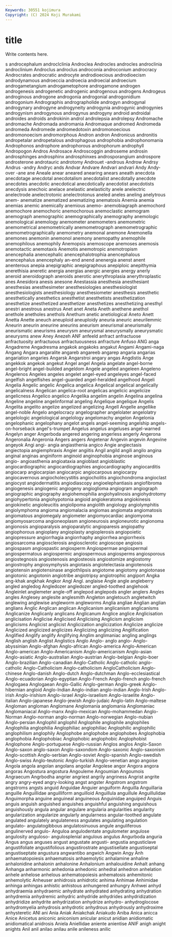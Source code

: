 ```yaml
---
Keywords: 30551 kojimura
Copyright: (C) 2024 Koji Murakami
---
```


# title

Write contents here.



s androcephalum androclclinia Androclea Androcles androcles androclinia androclinium Androclus androclus
androconia androconium androcracy Androcrates androcratic androcyte androdioecious androdioecism androdynamous androeccia
androecia androecial androecium androgametangium androgametophore androgamone androgen androgenesis androgenetic androgenic
androgenous androgens Androgeus androginous androgone androgonia androgonial androgonidium androgonium Andrographis
andrographolide androgyn androgynal androgynary androgyne androgyneity androgynia androgynic androgynies androgynism
androgynous androgynus androgyny android androidal androides androids androkinin androl androlepsia
androlepsy Andromache andromache Andromada andromania Andromaque andromed Andromeda andromeda Andromede
andromedotoxin andromonoecious andromonoecism andromorphous Andron andron Andronicus andronitis andropetalar andropetalous
androphagous androphobia androphonomania Androphonos androphore androphorous androphorum androphyll Andropogon Andros
Androsace Androscoggin androseme androsin androsphinges androsphinx androsphinxes androsporangium androspore androsterone
androtauric androtomy Androuet -androus Androw Andrsy Andrus -andry Andryc ands
Andvar Andvare Andvari andvari Andy Andy-over -ane ane Aneale anear
aneared anearing anears aneath anecdota anecdotage anecdotal anecdotalism anecdotalist anecdotally
anecdote anecdotes anecdotic anecdotical anecdotically anecdotist anecdotists anecdysis anechoic anelace
anelastic anelasticity anele anelectric anelectrode anelectrotonic anelectrotonus aneled aneles aneling
anelytrous anem- anematize anematized anematizing anematosis Anemia anemia anemias anemic
anemically anemious anemo- anemobiagraph anemochord anemochore anemochoric anemochorous anemoclastic anemogram
anemograph anemographic anemographically anemography anemologic anemological anemology anemometer anemometers anemometric
anemometrical anemometrically anemometrograph anemometrographic anemometrographically anemometry anemonal anemone Anemonella anemones
anemonin anemonol anemony anemopathy anemophile anemophilous anemophily Anemopsis anemoscope anemoses
anemosis anemotactic anemotaxis Anemotis anemotropic anemotropism anencephalia anencephalic anencephalotrophia anencephalous
anencephalus anencephaly an-end anend anenergia anenst anent anenterous anepia anepigraphic
anepigraphous anepiploic anepithymia anerethisia aneretic anergia anergias anergic anergies anergy
anerly aneroid aneroidograph aneroids anerotic anerythroplasia anerythroplastic anes Anesidora anesis
anesone Anestassia anesthesia anesthesiant anesthesias anesthesimeter anesthesiologies anesthesiologist anesthesiologists anesthesiology
anesthesiometer anesthesis anesthetic anesthetically anesthetics anesthetist anesthetists anesthetization anesthetize anesthetized
anesthetizer anesthetizes anesthetizing anesthyl anestri anestrous anestrus Anet anet Aneta
Aneth anethene anethol anethole anetholes anethols Anethum anetic anetiological Aneto
Anett Anetta Anette aneuch aneuploid aneuploidy aneuria aneuric aneurilemmic Aneurin
aneurin aneurine aneurins aneurism aneurismal aneurismally aneurismatic aneurisms aneurysm aneurysmal
aneurysmally aneurysmatic aneurysms anew Aney Anezeh ANF anfeeld anfract anfractuose
anfractuosity anfractuous anfractuousness anfracture Anfuso ANG anga Angadreme Angadresma angakok
angakoks angakut Angami Angami-naga Angang Angara angaralite angareb angareeb angarep
angaria angarias angariation angaries Angarsk Angarstroi angary angas Angdistis Ange
angekkok angekok angekut Angel angel Angela angelate angel-borne angel-bright angel-builded
angeldom Angele angeled angeleen Angeleno Angelenos Angeles angeles angelet angel-eyed
angeleyes angel-faced angelfish angelfishes angel-guarded angel-heralded angelhood Angeli Angelia Angelic
angelic Angelica angelica Angelical angelical angelically angelicalness Angelican angelica-root angelicas
angelicic angelicize angelicness Angelico angelico Angelika angelim angelin Angelina angelina
Angeline angeline angelinformal angeling Angelique angelique Angelis Angelita angelito angelize
angelized angelizing Angell Angelle angellike angel-noble Angelo angelocracy angelographer angelolater
angelolatry angelologic angelological angelology angelomachy angelon Angelonia angelophanic angelophany angelot
angels angel-seeming angelship angels-on-horseback angel's-trumpet Angelus angelus angeluses angel-warned Angelyn
anger Angerboda angered angering angerless angerly Angerona Angeronalia Angeronia Angers
angers Angetenar Angevin angevin Angevine angeyok Angi angi- angia angiasthenia
angico Angie angiectasis angiectopia angiemphraxis Angier angiitis Angil angild angili
angilo angina anginal anginas anginiform anginoid anginophobia anginose anginous angio-
angioasthenia angioataxia angioblast angioblastic angiocardiographic angiocardiographies angiocardiography angiocarditis angiocarp angiocarpian
angiocarpic angiocarpous angiocarpy angiocavernous angiocholecystitis angiocholitis angiochondroma angioclast angiocyst angiodermatitis
angiodiascopy angioelephantiasis angiofibroma angiogenesis angiogenic angiogeny angioglioma angiogram angiograph angiographic
angiography angiohemophilia angiohyalinosis angiohydrotomy angiohypertonia angiohypotonia angioid angiokeratoma angiokinesis angiokinetic
angioleucitis angiolipoma angiolith angiology angiolymphitis angiolymphoma angioma angiomalacia angiomas angiomata
angiomatosis angiomatous angiomegaly angiometer angiomyocardiac angiomyoma angiomyosarcoma angioneoplasm angioneurosis angioneurotic
angionoma angionosis angioparalysis angioparalytic angioparesis angiopathy angiophorous angioplany angioplasty angioplerosis
angiopoietic angiopressure angiorrhagia angiorrhaphy angiorrhea angiorrhexis angiosarcoma angiosclerosis angiosclerotic angioscope
angiosis angiospasm angiospastic angiosperm Angiospermae angiospermal angiospermatous angiospermic angiospermous angiosperms
angiosporous angiostegnosis angiostenosis angiosteosis angiostomize angiostomy angiostrophy angiosymphysis angiotasis angiotelectasia
angiotenosis angiotensin angiotensinase angiothlipsis angiotome angiotomy angiotonase angiotonic angiotonin angiotribe
angiotripsy angiotrophic angiport Angka ang-khak angkhak Angkor Angl Angl. anglaise
Angle angle angleberry angled angledog Angledozer angledozer angled-toothed anglehook Angleinlet
anglemeter angle-off anglepod anglepods angler anglers Angles angles Anglesey anglesite
anglesmith Angleton angletouch angletwitch anglewing anglewise angleworm angleworms Anglia angliae
Anglian anglian anglians Anglic Anglican anglican Anglicanism anglicanism anglicanisms Anglicanize
Anglicanly anglicans Anglicanum Anglice anglice Anglicisation anglicisation Anglicise Anglicised Anglicising
Anglicism anglicism anglicisms Anglicist anglicist Anglicization anglicization Anglicize anglicize Anglicized
anglicized anglicizes Anglicizing anglicizing Anglification Anglified Anglify anglify Anglifying Anglim
anglimaniac angling anglings Anglish anglish Anglist Anglistics Anglo Anglo- anglo
anglo- Anglo-abyssinian Anglo-afghan Anglo-african Anglo-america Anglo-American Anglo-american Anglo-Americanism Anglo-americanism Anglo-asian
Anglo-asiatic Anglo-australian Anglo-austrian Anglo-belgian Anglo-boer Anglo-brazilian Anglo-canadian Anglo-Catholic Anglo-catholic anglo-catholic
Anglo-Catholicism Anglo-catholicism AngloCatholicism Anglo-chinese Anglo-danish Anglo-dutch Anglo-dutchman Anglo-ecclesiastical Anglo-ecuadorian Anglo-egyptian
Anglo-French Anglo-french anglo-french Anglogaea Anglogaean Anglo-Gallic Anglo-german Anglo-greek Anglo-hibernian angloid
Anglo-Indian Anglo-indian anglo-indian Anglo-Irish Anglo-irish Anglo-irishism Anglo-israel Anglo-israelism Anglo-israelite Anglo-italian
Anglo-japanese Anglo-jewish Anglo-judaic Anglo-latin Anglo-maltese Angloman angloman Anglomane Anglomania anglomania
Anglomaniac Anglomaniacal Anglo-manx Anglo-mexican Anglo-mohammedan Anglo-Norman Anglo-norman anglo-norman Anglo-norwegian Anglo-nubian
Anglo-persian Anglophil anglophil Anglophile anglophile anglophiles Anglophilia anglophilia Anglophiliac anglophiliac
Anglophilic anglophilic anglophilism anglophily Anglophobe anglophobe anglophobes Anglophobia anglophobia Anglophobiac
Anglophobic anglophobic Anglophobist Anglophone Anglo-portuguese Anglo-russian Anglos anglos Anglo-Saxon Anglo-saxon
anglo-saxon Anglo-saxondom Anglo-saxonic Anglo-saxonism Anglo-scottish Anglo-serbian Anglo-soviet Anglo-spanish Anglo-swedish Anglo-swiss
Anglo-teutonic Anglo-turkish Anglo-venetian ango angoise Angola angola angolan angolans angolar
Angolese angor Angora angora angoras Angostura angostura Angouleme Angoumian Angoumois
Angraecum Angrbodha angrier angriest angrily angriness Angrist angrite angry angry-eyed
angry-looking angst angster Angstrom angstrom angstroms angsts anguid Anguidae Anguier
anguiform Anguilla Anguillaria anguille Anguillidae anguilliform anguilloid Anguillula anguillule Anguillulidae
Anguimorpha anguine anguineal anguineous Anguinidae anguiped Anguis anguis anguish anguished
anguishes anguishful anguishing anguishous anguishously angula angular angulare angularia angularities
angularity angularization angularize angularly angularness angular-toothed angulate angulated angulately angulateness
angulates angulating angulation angulato- angulatogibbous angulatosinuous angule anguliferous angulinerved angulo-
Anguloa angulodentate angulometer angulose angulosity anguloso- angulosplenial angulous angulus Angurboda
anguria Angus angus anguses angust angustate angusti- angustia angusticlave angustifoliate
angustifolious angustirostrate angustisellate angustiseptal angustiseptate angustura angwantibo angwich Angwin Angy
Anh anhaematopoiesis anhaematosis anhaemolytic anhalamine anhaline anhalonidine anhalonin anhalonine Anhalonium
anhalouidine Anhalt anhang Anhanga anharmonic anhedonia anhedonic anhedral anhedron anhelation
anhele anhelose anhelous anhematopoiesis anhematosis anhemitonic anhemolytic Anheuser anhidrosis anhidrotic
anhima Anhimae Anhimidae anhinga anhingas anhistic anhistous anhungered anhungry Anhwei
anhyd anhydraemia anhydraemic anhydrate anhydrated anhydrating anhydration anhydremia anhydremic anhydric
anhydride anhydrides anhydridization anhydridize anhydrite anhydrization anhydrize anhydro- anhydroglocose anhydromyelia
anhydrosis anhydrotic anhydrous anhydrously anhydroxime anhysteretic ANI ani Ania Aniak
Aniakchak Aniakudo Aniba Anica anicca Anice Anicetus aniconic aniconism anicular
anicut anidian anidiomatic anidiomatical anidrosis Aniela Aniellidae aniente anientise ANIF
anigh anight anights Anil anil anilao anilau anile anileness anilic
